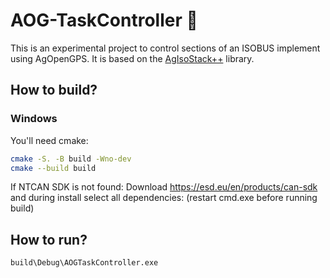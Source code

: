 # AOG-TaskController 🚜

This is an experimental project to control sections of an ISOBUS implement using AgOpenGPS. It is based on the [AgIsoStack++](https://github.com/Open-Agriculture/AgIsoStack-plus-plus) library.

## How to build?

### Windows

You'll need cmake:

```bash
cmake -S. -B build -Wno-dev
cmake --build build
```

If NTCAN SDK is not found:
Download <https://esd.eu/en/products/can-sdk> and during install select all dependencies:
(restart cmd.exe before running build)

## How to run?

```bash
build\Debug\AOGTaskController.exe
```
